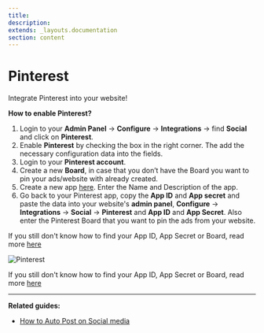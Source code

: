 ```yaml
---
title:
description:
extends: _layouts.documentation
section: content
---
```


# Pinterest

Integrate Pinterest into your website! 

**How to enable Pinterest?**
1. Login  to your **Admin Panel** -> **Configure** -> **Integrations** ->  find **Social** and click on **Pinterest**. 
2. Enable **Pinterest** by checking the box in the right corner. The add the necessary configuration data into the fields. 
3. Login to your **Pinterest account**.
4. Create a new **Board**, in case that you don’t have the Board you want to pin your ads/website with already created.
5. Create a new app  [here](https://developers.pinterest.com/apps/). Enter the Name and Description of the app.
6. Go back to your Pinterest app, copy the **App ID** and **App secret** and paste the data into your website's **admin panel**, **Configure** -> **Integrations** -> **Social** -> **Pinterest** and  **App ID** and **App Secret**. Also enter the Pinterest Board that you want to pin the ads from your website.

If you still don't know how to find your App ID, App Secret or Board, read more [here](https://developers.pinterest.com/docs/api/overview/?)

![Pinterest](/assets/images/pinterest.png)

If you still don't know how to find your App ID, App Secret or Board, read more [here](https://developers.pinterest.com/docs/api/overview/?)


---

**Related guides:**

- [How to Auto Post on Social media](/docs/publilsh-options-auto-post-on-social-media)

